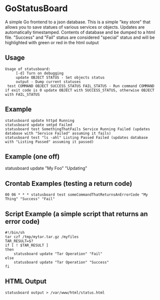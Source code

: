 GoStatusBoard
=============

A simple Go frontend to a json database. This is a simple "key store" that allows you to save statues of various services or objects.  Updates are automatically timestamped.  Contents of database and be dumped to a html file.  "Success" and "Fail" status are considered "special" status and will be highlighted with green or red in the html output

Usage
-----

    Usage of statusboard:
         [-d] Turn on debugging
         update OBJECT STATUS - Set objects status
         output - Dump current statuses
	 test COMMAND OBJECT SUCCESS_STATUS FAIL_STATUS - Run command COMMAND if exit code is 0 update OBJECT with SUCCESS_STATUS, otherwise OBJECT with FAIL_STATUS

Example
-------
    statusboard update httpd Running
    statusboard update smtpd Failed
    statusboard test SomethingThatFails Service Running Failed (updates database with "Service Failed" assuming it fails)
    statusboard test "ls -ahl" Listing Passed Failed (updates database with "Listing Passed" assuming it passed)


Example (one off)
-------------------
statusboard update "My Foo" "Updating"

Crontab Examples (testing a return code)
----------------
    00 06 * * * statusboard test someCommandThatReturnsAnErrorCode "My Thing" "Success" "Fail"

Script Example (a simple script that returns an error code)
--------------
```shell
#!/bin/sh
tar czf /tmp/mytar.tar.gz /myfiles
TAR_RESULT=$?
if [ ! $TAR_RESULT ]
then
	statusboard update "Tar Operation" "Fail"
else
	statusboard update "Tar Operation" "Success"
fi
```

HTML Output
-----------
    statusboard output > /var/www/html/status.html
